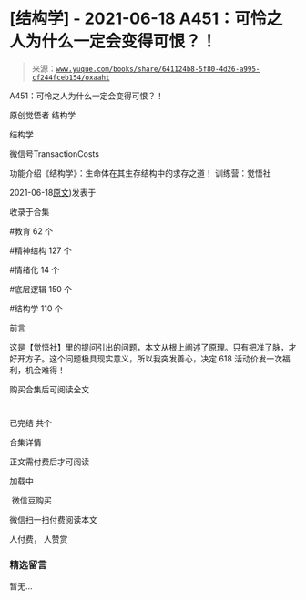 # [结构学] - 2021-06-18 A451：可怜之人为什么一定会变得可恨？！

> 来源：[`www.yuque.com/books/share/641124b8-5f80-4d26-a995-cf244fceb154/oxaaht`](https://www.yuque.com/books/share/641124b8-5f80-4d26-a995-cf244fceb154/oxaaht)



A451：可怜之人为什么一定会变得可恨？！ 

原创觉悟者 结构学 

结构学 

微信号TransactionCosts 

功能介绍《结构学》：生命体在其生存结构中的求存之道！ 训练营：觉悟社 

2021-06-18[原文](https://mp.weixin.qq.com/s?__biz=MzIzMDYwOTM0Mg==&mid=2247485857&idx=1&sn=75866aff662c66a186e00a3a47086161&chksm=e8b19170dfc6186673189998e7a84d6dde4c85002650674bfd113b5384ae24088f9a46fd11ae#rd))发表于 

收录于合集 

#教育 62 个 

#精神结构 127 个 

#情绪化 14 个 

#底层逻辑 150 个 

#结构学 110 个 

前言 

这是【觉悟社】里的提问引出的问题，本文从根上阐述了原理。只有把准了脉，才好开方子。这个问题极具现实意义，所以我突发善心，决定 618 活动价发一次福利，机会难得！ 

购买合集后可阅读全文 

# 

已完结 共个 

合集详情 

正文需付费后才可阅读 

加载中 

 微信豆购买 

微信扫一扫付费阅读本文 

人付费， 人赞赏 

### 精选留言 

暂无...